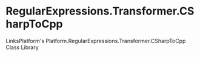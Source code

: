 # RegularExpressions.Transformer.CSharpToCpp
LinksPlatform's Platform.RegularExpressions.Transformer.CSharpToCpp Class Library
